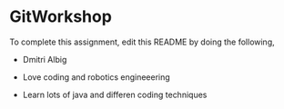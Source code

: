 # GitWorkshop

To complete this assignment, edit this README by doing the following, 

- Dmitri Albig

- Love coding and robotics engineeering

- Learn lots of java and differen coding techniques
